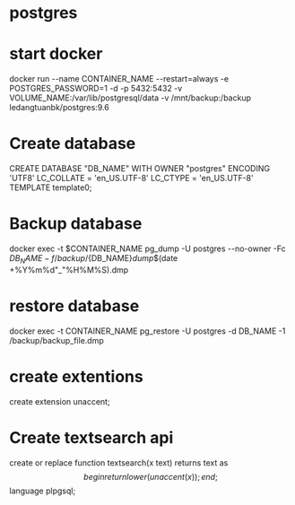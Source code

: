 # postgres

# start docker
docker run --name CONTAINER_NAME --restart=always -e POSTGRES_PASSWORD=1 -d -p 5432:5432 -v VOLUME_NAME:/var/lib/postgresql/data -v /mnt/backup:/backup ledangtuanbk/postgres:9.6

# Create database 
CREATE DATABASE "DB_NAME" WITH OWNER "postgres" ENCODING 'UTF8' LC_COLLATE = 'en_US.UTF-8' LC_CTYPE = 'en_US.UTF-8' TEMPLATE template0;

# Backup database
docker exec -t $CONTAINER_NAME pg_dump -U postgres --no-owner -Fc $DB_NAME -f /backup/${DB_NAME}_dump_$(date +%Y%m%d"_"%H%M%S).dmp

# restore database
docker exec -t CONTAINER_NAME pg_restore -U postgres -d DB_NAME -1 /backup/backup_file.dmp

# create extentions 
create extension unaccent;

# Create textsearch api
create or replace function textsearch(x text) returns text as
  $$
      begin
        return lower(unaccent(x));
      end;
  $$ language plpgsql;
